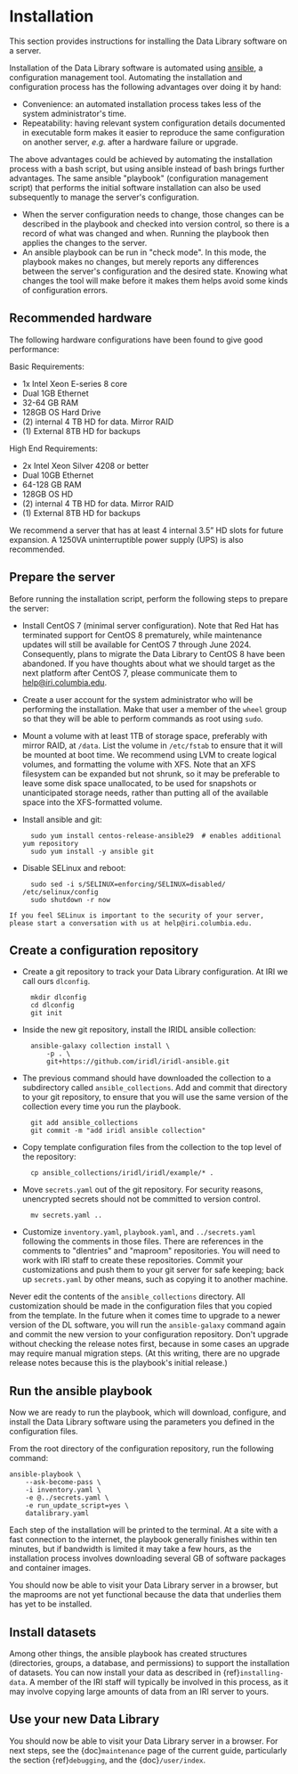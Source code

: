 # Installation
This section provides instructions for installing the Data Library software on a server.

Installation of the Data Library software is automated using [ansible](https://docs.ansible.com/ansible_community.html), a configuration management tool.
Automating the installation and configuration process has the following advantages over doing it by hand:
* Convenience: an automated installation process takes less of the system administrator's time.
* Repeatability: having relevant system configuration details documented in executable form makes it easier to reproduce the same configuration on another server, *e.g.* after a hardware failure or upgrade.

The above advantages could be achieved by automating the installation process with a bash script, but using ansible instead of bash brings further advantages. The same ansible "playbook" (configuration management script) that performs the initial software installation can also be used subsequently to manage the server's configuration.
* When the server configuration needs to change, those changes can be described in the playbook and checked into version control, so there is a record of what was changed and when. Running the playbook then applies the changes to the server.
* An ansible playbook can be run in "check mode". In this mode, the playbook makes no changes, but merely reports any differences between the server's configuration and the desired state. Knowing what changes the tool will make before it makes them helps avoid some kinds of configuration errors.


## Recommended hardware
The following hardware configurations have been found to give good performance:

Basic Requirements:
* 1x Intel Xeon E-series 8 core
* Dual 1GB Ethernet
* 32-64 GB RAM
* 128GB OS Hard Drive
* (2) internal 4 TB HD for data. Mirror RAID
* (1) External 8TB HD for backups

High End Requirements:
* 2x Intel Xeon Silver 4208 or better
* Dual 10GB Ethernet
* 64-128 GB RAM
* 128GB OS HD
* (2) internal 4 TB HD for data. Mirror RAID
* (1) External 8TB HD for backups

We recommend a server that has at least 4 internal 3.5” HD slots for future expansion. A 1250VA uninterruptible power supply (UPS) is also recommended.

## Prepare the server
Before running the installation script, perform the following steps to prepare the server:
* Install CentOS 7 (minimal server configuration). Note that Red Hat has terminated support for CentOS 8 prematurely, while maintenance updates will still be available for CentOS 7 through June 2024. Consequently, plans to migrate the Data Library to CentOS 8 have been abandoned. If you have thoughts about what we should target as the next platform after CentOS 7, please communicate them to [help@iri.columbia.edu](mailto:help@iri.columbia.edu).
* Create a user account for the system administrator who will be performing the installation. Make that user a member of the `wheel` group so that they will be able to perform commands as root using `sudo`.
* Mount a volume with at least 1TB of storage space, preferably with mirror RAID, at `/data`. List the volume in `/etc/fstab` to ensure that it will be mounted at boot time. We recommend using LVM to create logical volumes, and formatting the volume with XFS. Note that an XFS filesystem can be expanded but not shrunk, so it may be preferable to leave some disk space unallocated, to be used for snapshots or unanticipated storage needs, rather than putting all of the available space into the XFS-formatted volume.
* Install ansible and git:

        sudo yum install centos-release-ansible29  # enables additional yum repository
        sudo yum install -y ansible git

* Disable SELinux and reboot:

        sudo sed -i s/SELINUX=enforcing/SELINUX=disabled/ /etc/selinux/config
        sudo shutdown -r now

```{note}
If you feel SELinux is important to the security of your server, please start a conversation with us at help@iri.columbia.edu.
```

## Create a configuration repository
* Create a git repository to track your Data Library configuration. At IRI we call ours `dlconfig`.

        mkdir dlconfig
        cd dlconfig
        git init

* Inside the new git repository, install the IRIDL ansible collection:

        ansible-galaxy collection install \
            -p . \
            git+https://github.com/iridl/iridl-ansible.git

* The previous command should have downloaded the collection to a subdirectory called `ansible_collections`. Add and commit that directory to your git repository, to ensure that you will use the same version of the collection every time you run the playbook.

        git add ansible_collections
        git commit -m "add iridl ansible collection"

* Copy template configuration files from the collection to the top level of the repository:

        cp ansible_collections/iridl/iridl/example/* .

* Move `secrets.yaml` out of the git repository. For security reasons, unencrypted secrets should not be committed to version control.

        mv secrets.yaml ..

* Customize `inventory.yaml`, `playbook.yaml`, and `../secrets.yaml` following the comments in those files. There are references in the comments to "dlentries" and "maproom" repositories. You will need to work with IRI staff to create these repositories. Commit your customizations and push them to your git server for safe keeping; back up `secrets.yaml` by other means, such as copying it to another machine.

Never edit the contents of the `ansible_collections` directory. All customization should be made in the configuration files that you copied from the template. In the future when it comes time to upgrade to a newer version of the DL software, you will run the `ansible-galaxy` command again and commit the new version to your configuration repository. Don't upgrade without checking the release notes first, because in some cases an upgrade may require manual migration steps. (At this writing, there are no upgrade release notes because this is the playbook's initial release.)

## Run the ansible playbook
Now we are ready to run the playbook, which will download, configure, and install the Data Library software using the parameters you defined in the configuration files.

From the root directory of the configuration repository, run the following command:

    ansible-playbook \
        --ask-become-pass \
        -i inventory.yaml \
        -e @../secrets.yaml \
        -e run_update_script=yes \
        datalibrary.yaml

Each step of the installation will be printed to the terminal. At a site with a fast connection to the internet, the playbook generally finishes within ten minutes, but if bandwidth is limited it may take a few hours, as the installation process involves downloading several GB of software packages and container images.

You should now be able to visit your Data Library server in a browser, but the maprooms are not yet functional because the data that underlies them has yet to be installed.

## Install datasets
Among other things, the ansible playbook has created structures (directories, groups, a database, and permissions) to support the installation of datasets. You can now install your data as described in {ref}`installing-data`. A member of the IRI staff will typically be involved in this process, as it may involve copying large amounts of data from an IRI server to yours.

## Use your new Data Library
You should now be able to visit your Data Library server in a browser. For next steps, see the {doc}`maintenance` page of the current guide, particularly the section {ref}`debugging`, and the {doc}`/user/index`.
